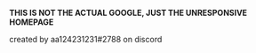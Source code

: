**THIS IS NOT THE ACTUAL GOOGLE, JUST THE UNRESPONSIVE HOMEPAGE**

created by aa124231231#2788 on discord
